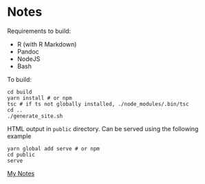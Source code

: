 # Notes 

Requirements to build:
- R (with R Markdown)
- Pandoc
- NodeJS
- Bash

To build:

```
cd build
yarn install # or npm
tsc # if ts not globally installed, ./node_modules/.bin/tsc
cd ..
./generate_site.sh
```

HTML output in `public` directory. Can be served using the following example
```
yarn global add serve # or npm
cd public
serve
```

[My Notes](https://chatasma.github.io/notes/)
